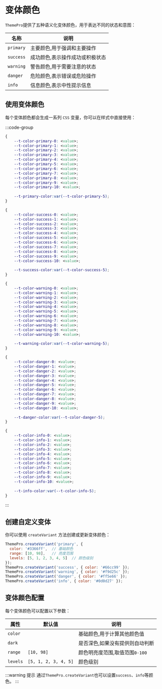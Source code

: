 # 变体颜色

`ThemePro`提供了五种语义化变体颜色，用于表达不同的状态和意图：

| 名称     | 说明        |
|--------------|------------|
| `primary`   | 主要颜色,用于强调和主要操作 |
| `success`   | 成功颜色,表示操作成功或积极状态 |
| `warning`   | 警告颜色,用于需要注意的状态 |
| `danger`   | 危险颜色,表示错误或危险操作 |
| `info`   | 信息颜色,表示中性提示信息 |


## 使用变体颜色

每个变体颜色都会生成一系列 `CSS` 变量，你可以在样式中直接使用：


:::code-group

```css [primary]  {14}
{
    --t-color-primary-0: <value>;
    --t-color-primary-1: <value>;
    --t-color-primary-2: <value>;
    --t-color-primary-3: <value>;
    --t-color-primary-4: <value>;
    --t-color-primary-5: <value>;
    --t-color-primary-6: <value>;
    --t-color-primary-7: <value>;
    --t-color-primary-8: <value>;
    --t-color-primary-9: <value>;
    --t-color-primary-10: <value>;
    
    --t-primary-color:var(--t-color-primary-5); 
}
```

```css [success] {14}
{
    --t-color-success-0: <value>;
    --t-color-success-1: <value>;
    --t-color-success-2: <value>;
    --t-color-success-3: <value>;
    --t-color-success-4: <value>;
    --t-color-success-5: <value>;
    --t-color-success-6: <value>;
    --t-color-success-7: <value>;
    --t-color-success-8: <value>;
    --t-color-success-9: <value>;
    --t-color-success-10: <value>;
    
    --t-success-color:var(--t-color-success-5);
}
```

```css [warning] {14}
{
    --t-color-warning-0: <value>;
    --t-color-warning-1: <value>;
    --t-color-warning-2: <value>;
    --t-color-warning-3: <value>;
    --t-color-warning-4: <value>;
    --t-color-warning-5: <value>;
    --t-color-warning-6: <value>;
    --t-color-warning-7: <value>;
    --t-color-warning-8: <value>;
    --t-color-warning-9: <value>;
    --t-color-warning-10: <value>;
    
    --t-warning-color:var(--t-color-warning-5);
}
```

```css [danger] {14}
{
    --t-color-danger-0: <value>;
    --t-color-danger-1: <value>;
    --t-color-danger-2: <value>;
    --t-color-danger-3: <value>;
    --t-color-danger-4: <value>;
    --t-color-danger-5: <value>;
    --t-color-danger-6: <value>;
    --t-color-danger-7: <value>;
    --t-color-danger-8: <value>;
    --t-color-danger-9: <value>;
    --t-color-danger-10: <value>;
    
    --t-danger-color:var(--t-color-danger-5);
}
```

```css [info] {14}
{
    --t-color-info-0: <value>;
    --t-color-info-1: <value>;
    --t-color-info-2: <value>;
    --t-color-info-3: <value>;
    --t-color-info-4: <value>;
    --t-color-info-5: <value>;
    --t-color-info-6: <value>;
    --t-color-info-7: <value>;
    --t-color-info-8: <value>;
    --t-color-info-9: <value>;
    --t-color-info-10: <value>;
    
    --t-info-color:var(--t-color-info-5);
}
```

:::


## 创建自定义变体

你可以使用 `createVariant` 方法创建或更新变体颜色：

```js
ThemePro.createVariant('primary', {
  color: '#3366ff',  // 基础颜色
  range: [10, 98],   // 亮度范围
  levels: [5, 1, 2, 3, 4, 5]  // 颜色级别
});
ThemePro.createVariant('success', { color: '#66cc99' });
ThemePro.createVariant('warning', { color: '#f9d25c' });
ThemePro.createVariant('danger', { color: '#ff5e66' });
ThemePro.createVariant('info', { color: '#0d0d27' });
```

## 变体颜色配置

每个变体颜色可以配置以下参数：

| 属性     |  默认值 |  说明        |
|--------------|------------|------| 
| `color`    |   | 基础颜色,用于计算其他颜色值   | 
| `dark`     |   | 是否深色,如果没有提供则自动判断   |
| `range`   |`[10, 98]`  | 颜色明亮度范围,取值范围`0-100`    | 
| `levels`     |`[5, 1, 2, 3, 4, 5]`  |        颜色级别 | 


<demo html="createVariant.html" demo-title="自定义变体颜色" />



:::warning 提示
通过`ThemePro.createVariant`也可以设置`success`、`info`等颜色。
:::